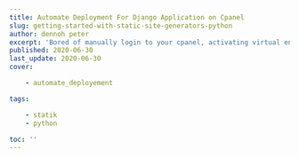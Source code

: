```yaml
---
title: Automate Deployment For Django Application on Cpanel
slug: getting-started-with-static-site-generators-python
author: dennoh peter
excerpt: 'Bored of manually login to your cpanel, activating virtual environment and making migrations, collecting static files, installing dependencies? Well, you can automate all that by writing your custom build steps for deploying your django application.'
published: 2020-06-30
last_update: 2020-06-30
cover: 

    - automate_deployement

tags: 

    - statik
    - python

toc: ''
---
```


